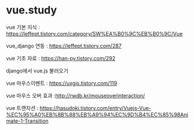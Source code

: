 # vue.study

vue 기본 지식 : https://leffept.tistory.com/category/SW%EA%B0%9C%EB%B0%9C/Vue

vue_django 연동 :  https://leffept.tistory.com/287

vue 기초 자료 : https://han-py.tistory.com/292

django에서 vue.js 불러오기 <script src="https://unpkg.com/vue"></script>

vue 마우스이벤트 : https://uxgjs.tistory.com/119

vue 마우스 오버 효과 :http://rwdb.kr/mouseoverinteraction/

vue 트랜지션 : https://hasudoki.tistory.com/entry/Vuejs-Vue-%EC%95%A0%EB%8B%88%EB%A9%94%EC%9D%B4%EC%85%98Animate-1-Transition
